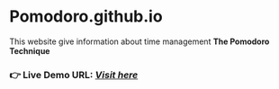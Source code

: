 # Pomodoro.github.io
This website give information about time management **The Pomodoro Technique**   
### **👉 Live Demo URL:** <a href="https://shreyash00007.github.io/Pomodoro.github.io/index.html">***Visit here***</a>
